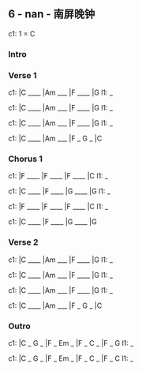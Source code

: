 ---
---

## 6 - nan - 南屏晚钟

c1: 1 = C

### Intro

### Verse 1

c1: |C ____ |Am ___ |F ____ |G
l1:  _

c1: |C ____ |Am ___ |F ____ |G
l1:  _

c1: |C ____ |Am ___ |F ____ |G
l1:  _

c1: |C ____ |Am ___ |F _ G _ |C

### Chorus 1

c1: |F ____ |F ____ |F ____ |C
l1:  _

c1: |C ____ |F ____ |G ____ |G
l1:  _

c1: |F ____ |F ____ |F ____ |C
l1:  _

c1: |C ____ |F ____ |G ____ |G

### Verse 2

c1: |C ____ |Am ___ |F ____ |G
l1:  _

c1: |C ____ |Am ___ |F ____ |G
l1:  _

c1: |C ____ |Am ___ |F ____ |G
l1:  _

c1: |C ____ |Am ___ |F _ G _ |C

### Outro

c1: |C _ G _ |F _ Em _ |F _ C _ |F _ G
l1:  _

c1: |C _ G _ |F _ Em _ |F _ C _ |F _ C
l1:  _

